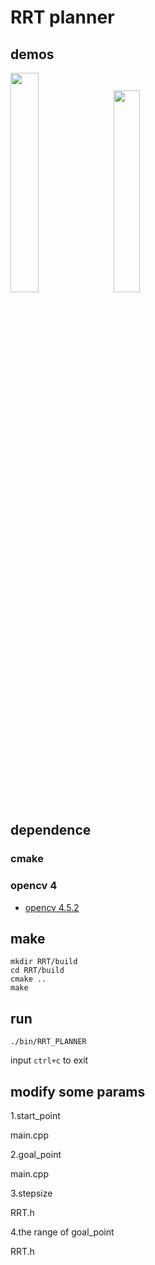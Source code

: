 # RRT planner

## demos
<img src='demo01.gif' width=30%>　<img src='demo02.gif' width=28.8%>

## dependence
### cmake
### opencv 4
* [opencv 4.5.2](https://github.com/goxixi/motion-planning/wiki#how-to-configurate-opencv)

## make
```
mkdir RRT/build
cd RRT/build
cmake ..
make
```
## run
```
./bin/RRT_PLANNER
```
input `ctrl+c` to exit

## modify some params
1.start_point

main.cpp

2.goal_point

main.cpp

3.stepsize

RRT.h

4.the range of goal_point

RRT.h
